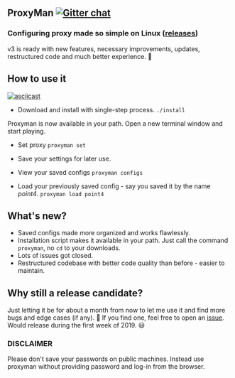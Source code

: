 ## ProxyMan [![Gitter chat](https://badges.gitter.im/gitterHQ/gitter.png)](https://gitter.im/proxyman-linux/Lobby)

### Configuring proxy made so simple on Linux ([releases](https://github.com/himanshub16/ProxyMan/releases/))


v3 is ready with new features, necessary improvements, updates, restructured code and much better experience. :tada: 

## How to use it
[![asciicast](https://asciinema.org/a/53PYofBkTUz26FmuhWaSeqF15.png)](https://asciinema.org/a/53PYofBkTUz26FmuhWaSeqF15)

* Download and install with single-step process.
```./install```

Proxyman is now available in your path. 
Open a new terminal window and start playing.

* Set proxy
```proxyman set```

* Save your settings for later use.
* View your saved configs
```proxyman configs```
* Load your previously saved config - say you saved it by the name *point4*. 
```proxyman load point4```

## What's new?
* Saved configs made more organized and works flawlessly.
* Installation script makes it available in your path. Just call the command `proxyman`, no `cd` to your downloads.
* Lots of issues got closed.
* Restructured codebase with better code quality than before - easier to maintain.


## Why still a release candidate?
Just letting it be for about a month from now to let me use it and find more bugs and edge cases (if any). :see_no_evil: 
If you find one, feel free to open an [issue](https://github.com/ProxyMan/issues).
Would release during the first week of 2019. :smiley:


### DISCLAIMER
Please don't save your passwords on public machines. Instead use proxyman without providing password and log-in from the browser.
